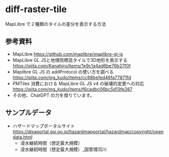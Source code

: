 # diff-raster-tile
MapLibre で２種類のタイルの差分を表示する方法

## 参考資料

* MapLibre https://github.com/maplibre/maplibre-gl-js
* MapLibre GL JSと地理院標高タイルで3D地形を表示する https://qiita.com/Kanahiro/items/1e9c1a4ad6be76b27f0f
* Maplibre GL JS の addProtocol の使い方を調べる https://qiita.com/mg_kudo/items/cc88be1ed46fa77871fd
* PMTiles 消費における MapLibre GL JS v4 の破壊的変更への対応 https://qiita.com/mg_kudo/items/f6cadbc06bc5d13fe387
* その他、ChatGPT の力を借りています。

## サンプルデータ
* ハザードマップポータルサイト https://disaportal.gsi.go.jp/hazardmapportal/hazardmap/copyright/opendata.html
  * 浸水継続時間（想定最大規模）
  * 浸水継続時間（想定最大規模）_国管理河川

